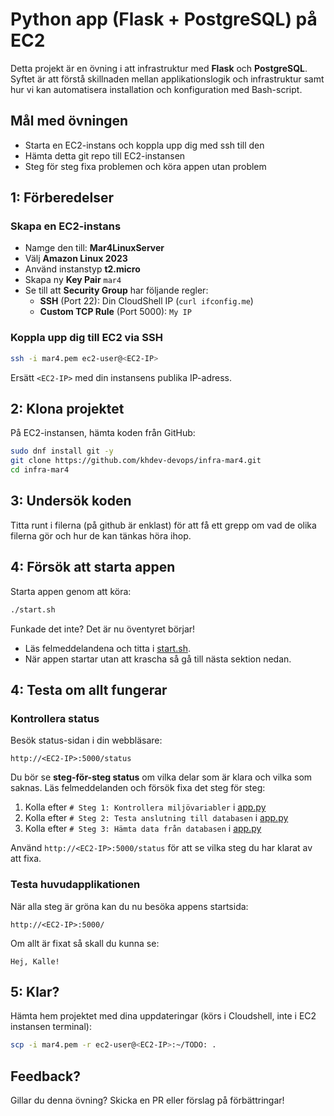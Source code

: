 # Python app (Flask + PostgreSQL) på EC2

Detta projekt är en övning i att infrastruktur med **Flask** och **PostgreSQL**. Syftet är att förstå skillnaden mellan applikationslogik och infrastruktur samt hur vi kan automatisera installation och konfiguration med Bash-script.

## Mål med övningen
- Starta en EC2-instans och koppla upp dig med ssh till den
- Hämta detta git repo till EC2-instansen
- Steg för steg fixa problemen och köra appen utan problem

## 1: Förberedelser

### Skapa en EC2-instans
- Namge den till: **Mar4LinuxServer**
- Välj **Amazon Linux 2023**  
- Använd instanstyp **t2.micro**  
- Skapa ny **Key Pair** `mar4`
- Se till att **Security Group** har följande regler:
  - **SSH** (Port 22): Din CloudShell IP (`curl ifconfig.me`)
  - **Custom TCP Rule** (Port 5000): `My IP`  

### Koppla upp dig till EC2 via SSH

```bash
ssh -i mar4.pem ec2-user@<EC2-IP>
```
Ersätt `<EC2-IP>` med din instansens publika IP-adress.

## 2: Klona projektet

På EC2-instansen, hämta koden från GitHub:

```bash
sudo dnf install git -y
git clone https://github.com/khdev-devops/infra-mar4.git
cd infra-mar4
```
## 3: Undersök koden

Titta runt i filerna (på github är enklast) för att få ett grepp om vad de olika filerna gör och hur de kan tänkas höra ihop.

## 4: Försök att starta appen

Starta appen genom att köra:
```bash
./start.sh
```

Funkade det inte? Det är nu öventyret börjar!
- Läs felmeddelandena och titta i [start.sh](./start.sh).
- När appen startar utan att krascha så gå till nästa sektion nedan.

## 4: Testa om allt fungerar

### Kontrollera status
Besök status-sidan i din webbläsare:
```
http://<EC2-IP>:5000/status
```
Du bör se **steg-för-steg status** om vilka delar som är klara och vilka som saknas. Läs felmeddelanden och försök fixa det steg för steg:
1. Kolla efter `# Steg 1: Kontrollera miljövariabler` i [app.py](app.py)
1. Kolla efter `# Steg 2: Testa anslutning till databasen` i [app.py](app.py)
1. Kolla efter `# Steg 3: Hämta data från databasen` i [app.py](app.py)

Använd `http://<EC2-IP>:5000/status` för att se vilka steg du har klarat av att fixa.

### Testa huvudapplikationen
När alla steg är gröna kan du nu besöka appens startsida:
```
http://<EC2-IP>:5000/
```

Om allt är fixat så skall du kunna se:
```
Hej, Kalle!
```

## 5: Klar? 

Hämta hem projektet med dina uppdateringar (körs i Cloudshell, inte i EC2 instansen terminal):

```bash
scp -i mar4.pem -r ec2-user@<EC2-IP>:~/TODO: .
```

## Feedback?

Gillar du denna övning? Skicka en PR eller förslag på förbättringar!
